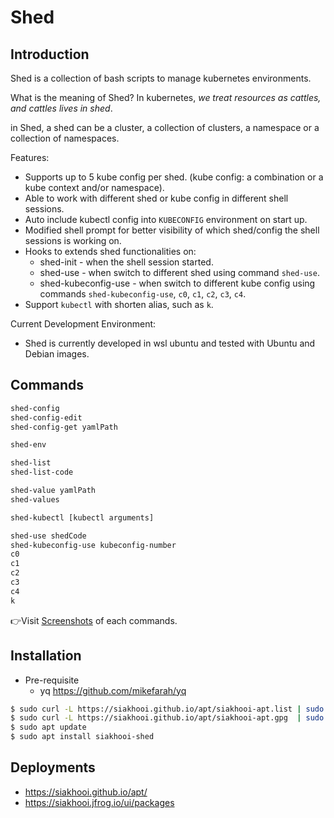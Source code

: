# Shed

## Introduction

Shed is a collection of bash scripts to manage kubernetes environments.

What is the meaning of Shed? In kubernetes, *we treat resources as cattles, and cattles lives in shed*.

in Shed, a shed can be a cluster, a collection of clusters, a namespace or a collection of namespaces.

Features:

- Supports up to 5 kube config per shed. (kube config: a combination or a kube context and/or namespace).
- Able to work with different shed or kube config in different shell sessions.
- Auto include kubectl config into `KUBECONFIG` environment on start up.
- Modified shell prompt for better visibility of which shed/config the shell sessions is working on.
- Hooks to extends shed functionalities on:
  - shed-init - when the shell session started.
  - shed-use - when switch to different shed using command `shed-use`.
  - shed-kubeconfig-use - when switch to different kube config using commands `shed-kubeconfig-use`, `c0`, `c1`, `c2`, `c3`, `c4`.
- Support `kubectl` with shorten alias, such as `k`.

Current Development Environment:

- Shed is currently developed in wsl ubuntu and tested with Ubuntu and Debian images.

## Commands

```bash
shed-config
shed-config-edit
shed-config-get yamlPath

shed-env

shed-list
shed-list-code

shed-value yamlPath
shed-values

shed-kubectl [kubectl arguments]

shed-use shedCode
shed-kubeconfig-use kubeconfig-number
c0
c1
c2
c3
c4
k
```

👉Visit [Screenshots](screenshots/Screenshots.md) of each commands.

## Installation

- Pre-requisite
  - yq <https://github.com/mikefarah/yq>

```bash
$ sudo curl -L https://siakhooi.github.io/apt/siakhooi-apt.list | sudo tee /etc/apt/sources.list.d/siakhooi-apt.list > /dev/null
$ sudo curl -L https://siakhooi.github.io/apt/siakhooi-apt.gpg  | sudo tee /usr/share/keyrings/siakhooi-apt.gpg > /dev/null
$ sudo apt update
$ sudo apt install siakhooi-shed
```

## Deployments

- <https://siakhooi.github.io/apt/>
- <https://siakhooi.jfrog.io/ui/packages>
